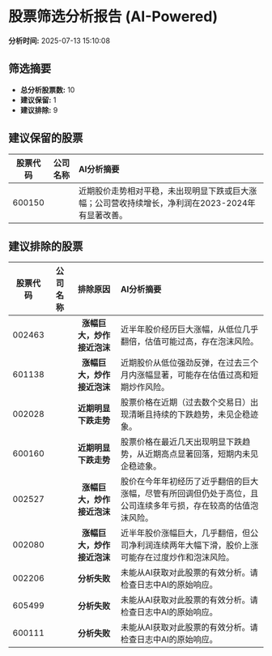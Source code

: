 # 股票筛选分析报告 (AI-Powered)

**分析时间:** 2025-07-13 15:10:08

## 筛选摘要

- **总分析股票数:** 10
- **建议保留:** 1
- **建议排除:** 9

## 建议保留的股票

| 股票代码 | 公司名称 | AI分析摘要 |
|:---:|:---:|:---|
| 600150 |  | 近期股价走势相对平稳，未出现明显下跌或巨大涨幅；公司营收持续增长，净利润在2023-2024年有显著改善。 |

## 建议排除的股票

| 股票代码 | 公司名称 | 排除原因 | AI分析摘要 |
|:---:|:---:|:---:|:---|
| 002463 |  | **涨幅巨大，炒作接近泡沫** | 近半年股价经历巨大涨幅，从低位几乎翻倍，估值可能过高，存在泡沫风险。 |
| 601138 |  | **涨幅巨大，炒作接近泡沫** | 近期股价从低位强劲反弹，在过去三个月内涨幅显著，可能存在估值过高和短期炒作风险。 |
| 002028 |  | **近期明显下跌走势** | 股票价格在近期（过去数个交易日）出现清晰且持续的下跌趋势，未见企稳迹象。 |
| 600160 |  | **近期明显下跌走势** | 股票价格在最近几天出现明显下跌趋势，从近期高点显著回落，短期内未见企稳迹象。 |
| 002527 |  | **涨幅巨大，炒作接近泡沫** | 股价在今年年初经历了近乎翻倍的巨大涨幅，尽管有所回调但仍处于高位，且公司连续多年亏损，存在较高的估值泡沫风险。 |
| 002080 |  | **涨幅巨大，炒作接近泡沫** | 近半年股价涨幅巨大，几乎翻倍，但公司净利润连续两年大幅下滑，股价上涨可能存在过度炒作和泡沫风险。 |
| 002206 |  | **分析失败** | 未能从AI获取对此股票的有效分析。请检查日志中AI的原始响应。 |
| 605499 |  | **分析失败** | 未能从AI获取对此股票的有效分析。请检查日志中AI的原始响应。 |
| 600111 |  | **分析失败** | 未能从AI获取对此股票的有效分析。请检查日志中AI的原始响应。 |
